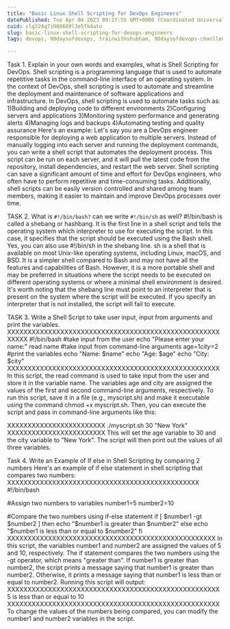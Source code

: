 ```yaml
---
title: "Basic Linux Shell Scripting for DevOps Engineers"
datePublished: Tue Apr 04 2023 09:27:55 GMT+0000 (Coordinated Universal Time)
cuid: clg224q7i000609l3e5fk4ato
slug: basic-linux-shell-scripting-for-devops-engineers
tags: devops, 90daysofdevops, trainwithshubham, 90daysofdevops-chanllenge

---
```


Task 1. Explain in your own words and examples, what is Shell Scripting for DevOps.
Shell scripting is a programming language that is used to automate repetitive tasks in the command-line interface of an operating system. In the context of DevOps, shell scripting is used to automate and streamline the deployment and maintenance of software applications and infrastructure.
In DevOps, shell scripting is used to automate tasks such as:
1)Building and deploying code to different environments
2)Configuring servers and applications
3)Monitoring system performance and generating alerts
4)Managing logs and backups
4)Automating testing and quality assurance
     Here's an example: Let's say you are a DevOps engineer responsible for deploying a web application to multiple servers. Instead of manually logging into each server and running the deployment commands, you can write a shell script that automates the deployment process. This script can be run on each server, and it will pull the latest code from the repository, install dependencies, and restart the web server.
Shell scripting can save a significant amount of time and effort for DevOps engineers, who often have to perform repetitive and time-consuming tasks. Additionally, shell scripts can be easily version controlled and shared among team members, making it easier to maintain and improve DevOps processes over time.

 TASK 2. What is `#!/bin/bash?` can we write `#!/bin/sh` as well?
#!/bin/bash is called a shebang or hashbang. It is the first line in a shell script and tells the operating system which interpreter to use for executing the script. In this case, it specifies that the script should be executed using the Bash shell.
        Yes, you can also use #!/bin/sh in the shebang line. sh is a shell that is available on most Unix-like operating systems, including Linux, macOS, and BSD. It is a simpler shell compared to Bash and may not have all the features and capabilities of Bash. However, it is a more portable shell and may be preferred in situations where the script needs to be executed on different operating systems or where a minimal shell environment is desired.
 It's worth noting that the shebang line must point to an interpreter that is present on the system where the script will be executed. If you specify an interpreter that is not installed, the script will fail to execute.


TASK 3.  Write a Shell Script to take user input, input from arguments and print the variables.
XXXXXXXXXXXXXXXXXXXXXXXXXXXXXXXXXXXXXXXXXXXXXXXXXXXXXXXXX
 #!/bin/bash
#take input from the user
echo "Please enter your name:"
read name
#take input from command-line arguments
age=$1
city=$2
#print the variables
echo "Name: $name"
echo "Age: $age"
echo "City: $city"
XXXXXXXXXXXXXXXXXXXXXXXXXXXXXXXXXXXXXXXXXXXXXXXXXXXX
In this script, the read command is used to take input from the user and store it in the variable name. The variables age and city are assigned the values of the first and second command-line arguments, respectively.
   To run this script, save it in a file (e.g., myscript.sh) and make it executable using the command chmod +x myscript.sh. Then, you can execute the script and pass in command-line arguments like this:

XXXXXXXXXXXXXXXXXXXXXXXX
./myscript.sh 30 "New York"
XXXXXXXXXXXXXXXXXXXXXXXX
This will set the age variable to 30 and the city variable to "New York". The script will then print out the values of all three variables.


Task 4. Write an Example of If else in Shell Scripting by comparing 2 numbers
 Here's an example of if else statement in shell scripting that compares two numbers:
XXXXXXXXXXXXXXXXXXXXXXXXXXXXXXXXXXXXXXXXXXXXXXX
#!/bin/bash

#Assign two numbers to variables
number1=5
number2=10

#Compare the two numbers using if-else statement
if [ $number1 -gt $number2 ]
then
    echo "$number1 is greater than $number2"
else
    echo "$number1 is less than or equal to $number2"
fi
XXXXXXXXXXXXXXXXXXXXXXXXXXXXXXXXXXXXXXXXXXXXXXXXXXX
In this script, the variables number1 and number2 are assigned the values of 5 and 10, respectively. The if statement compares the two numbers using the -gt operator, which means "greater than". If number1 is greater than number2, the script prints a message saying that number1 is greater than number2. Otherwise, it prints a message saying that number1 is less than or equal to number2.
Running this script will output:
XXXXXXXXXXXXXXXXXXXXXXXXXXXXXXXXXXXXXXXXXXXXXXXXXXXX
5 is less than or equal to 10
XXXXXXXXXXXXXXXXXXXXXXXXXXXXXXXXXXXXXXXXXXXXXXXXXXXX
To change the values of the numbers being compared, you can modify the number1 and number2 variables in the script.